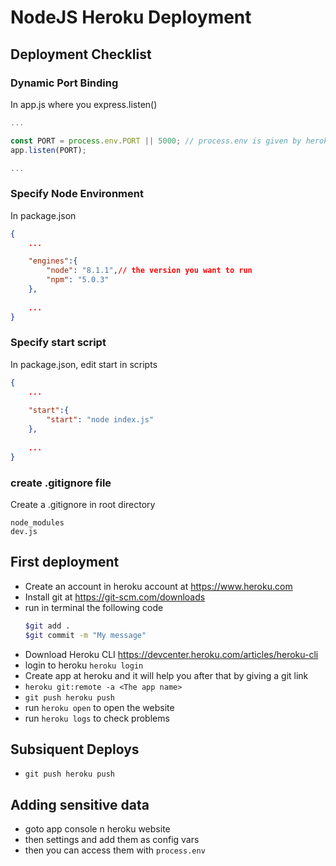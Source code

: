 # NodeJS Heroku Deployment
## Deployment Checklist
### Dynamic Port Binding
In app.js where you express.listen()
```javascript
...

const PORT = process.env.PORT || 5000; // process.env is given by heroku
app.listen(PORT);

...
```
### Specify Node Environment
In package.json
```json
{
	...

	"engines":{
		"node": "8.1.1",// the version you want to run
		"npm": "5.0.3"
	},
	
	...
}
```
### Specify start script
In package.json, edit start in scripts
```json
{
	...
	
	"start":{
		"start": "node index.js"
	},
	
	...
}
```
### create .gitignore file
Create a .gitignore in root directory
```
node_modules
dev.js
```

## First deployment
* Create an account in heroku account at https://www.heroku.com
* Install git at https://git-scm.com/downloads
* run in terminal the following code
	```bash
	$git add .
	$git commit -m "My message"
	```
* Download Heroku CLI https://devcenter.heroku.com/articles/heroku-cli
* login to heroku ```heroku login```
* Create app at heroku and it will help you after that by giving a git link
* ```heroku git:remote -a <The app name>```
* ```git push heroku push```
* run ```heroku open``` to open the website
* run ```heroku logs``` to check problems 

## Subsiquent Deploys
* ```git push heroku push```

## Adding sensitive data
* goto app console n heroku website
* then settings and add them as config vars
* then you can access them with ```process.env```